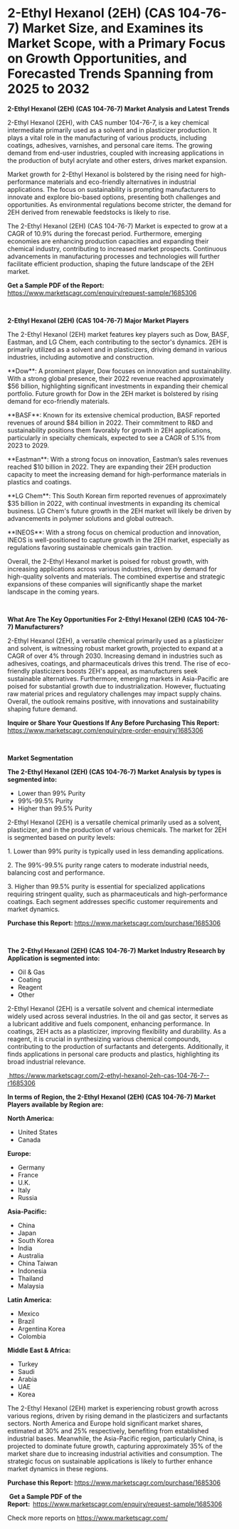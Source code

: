 <p><h1>2-Ethyl Hexanol (2EH) (CAS 104-76-7) Market Size, and Examines its Market Scope, with a Primary Focus on Growth Opportunities, and Forecasted Trends Spanning from 2025 to 2032</h1></p><p><strong>2-Ethyl Hexanol (2EH) (CAS 104-76-7) Market Analysis and Latest Trends</strong></p>
<p><p>2-Ethyl Hexanol (2EH), with CAS number 104-76-7, is a key chemical intermediate primarily used as a solvent and in plasticizer production. It plays a vital role in the manufacturing of various products, including coatings, adhesives, varnishes, and personal care items. The growing demand from end-user industries, coupled with increasing applications in the production of butyl acrylate and other esters, drives market expansion.</p><p>Market growth for 2-Ethyl Hexanol is bolstered by the rising need for high-performance materials and eco-friendly alternatives in industrial applications. The focus on sustainability is prompting manufacturers to innovate and explore bio-based options, presenting both challenges and opportunities. As environmental regulations become stricter, the demand for 2EH derived from renewable feedstocks is likely to rise.</p><p>The 2-Ethyl Hexanol (2EH) (CAS 104-76-7) Market is expected to grow at a CAGR of 10.9% during the forecast period. Furthermore, emerging economies are enhancing production capacities and expanding their chemical industry, contributing to increased market prospects. Continuous advancements in manufacturing processes and technologies will further facilitate efficient production, shaping the future landscape of the 2EH market.</p></p>
<p><strong>Get a Sample PDF of the Report:&nbsp;</strong> <a href="https://www.marketscagr.com/enquiry/request-sample/1685306?utm_campaign=3091&utm_medium=2&utm_source=Github&utm_content=ia&utm_term=26032025&utm_id=2-ethyl-hexanol-2eh-cas-104-76-7">https://www.marketscagr.com/enquiry/request-sample/1685306</a></p>
<p>&nbsp;</p>
<p><strong>2-Ethyl Hexanol (2EH) (CAS 104-76-7) Major Market Players</strong></p>
<p><p>The 2-Ethyl Hexanol (2EH) market features key players such as Dow, BASF, Eastman, and LG Chem, each contributing to the sector's dynamics. 2EH is primarily utilized as a solvent and in plasticizers, driving demand in various industries, including automotive and construction.</p><p>**Dow**: A prominent player, Dow focuses on innovation and sustainability. With a strong global presence, their 2022 revenue reached approximately $56 billion, highlighting significant investments in expanding their chemical portfolio. Future growth for Dow in the 2EH market is bolstered by rising demand for eco-friendly materials.</p><p>**BASF**: Known for its extensive chemical production, BASF reported revenues of around $84 billion in 2022. Their commitment to R&D and sustainability positions them favorably for growth in 2EH applications, particularly in specialty chemicals, expected to see a CAGR of 5.1% from 2023 to 2029.</p><p>**Eastman**: With a strong focus on innovation, Eastman’s sales revenues reached $10 billion in 2022. They are expanding their 2EH production capacity to meet the increasing demand for high-performance materials in plastics and coatings.</p><p>**LG Chem**: This South Korean firm reported revenues of approximately $35 billion in 2022, with continual investments in expanding its chemical business. LG Chem's future growth in the 2EH market will likely be driven by advancements in polymer solutions and global outreach.</p><p>**INEOS**: With a strong focus on chemical production and innovation, INEOS is well-positioned to capture growth in the 2EH market, especially as regulations favoring sustainable chemicals gain traction.</p><p>Overall, the 2-Ethyl Hexanol market is poised for robust growth, with increasing applications across various industries, driven by demand for high-quality solvents and materials. The combined expertise and strategic expansions of these companies will significantly shape the market landscape in the coming years.</p></p>
<p>&nbsp;</p>
<p><strong>What Are The Key Opportunities For 2-Ethyl Hexanol (2EH) (CAS 104-76-7) Manufacturers?</strong></p>
<p><p>2-Ethyl Hexanol (2EH), a versatile chemical primarily used as a plasticizer and solvent, is witnessing robust market growth, projected to expand at a CAGR of over 4% through 2030. Increasing demand in industries such as adhesives, coatings, and pharmaceuticals drives this trend. The rise of eco-friendly plasticizers boosts 2EH's appeal, as manufacturers seek sustainable alternatives. Furthermore, emerging markets in Asia-Pacific are poised for substantial growth due to industrialization. However, fluctuating raw material prices and regulatory challenges may impact supply chains. Overall, the outlook remains positive, with innovations and sustainability shaping future demand.</p></p>
<p><strong>Inquire or Share Your Questions If Any Before Purchasing This Report:</strong> <a href="https://www.marketscagr.com/enquiry/pre-order-enquiry/1685306?utm_campaign=3091&utm_medium=2&utm_source=Github&utm_content=ia&utm_term=26032025&utm_id=2-ethyl-hexanol-2eh-cas-104-76-7">https://www.marketscagr.com/enquiry/pre-order-enquiry/1685306</a></p>
<p>&nbsp;</p>
<p><strong>Market Segmentation</strong></p>
<p><strong>The 2-Ethyl Hexanol (2EH) (CAS 104-76-7) Market Analysis by types is segmented into:</strong></p>
<p><ul><li>Lower than 99% Purity</li><li>99%-99.5% Purity</li><li>Higher than 99.5% Purity</li></ul></p>
<p><p>2-Ethyl Hexanol (2EH) is a versatile chemical primarily used as a solvent, plasticizer, and in the production of various chemicals. The market for 2EH is segmented based on purity levels: </p><p>1. Lower than 99% purity is typically used in less demanding applications.</p><p>2. The 99%-99.5% purity range caters to moderate industrial needs, balancing cost and performance.</p><p>3. Higher than 99.5% purity is essential for specialized applications requiring stringent quality, such as pharmaceuticals and high-performance coatings. Each segment addresses specific customer requirements and market dynamics.</p></p>
<p><strong>Purchase this Report:&nbsp;</strong><a href="https://www.marketscagr.com/purchase/1685306?utm_campaign=3091&utm_medium=2&utm_source=Github&utm_content=ia&utm_term=26032025&utm_id=2-ethyl-hexanol-2eh-cas-104-76-7">https://www.marketscagr.com/purchase/1685306</a></p>
<p>&nbsp;</p>
<p><strong>The 2-Ethyl Hexanol (2EH) (CAS 104-76-7) Market Industry Research by Application is segmented into:</strong></p>
<p><ul><li>Oil & Gas</li><li>Coating</li><li>Reagent</li><li>Other</li></ul></p>
<p><p>2-Ethyl Hexanol (2EH) is a versatile solvent and chemical intermediate widely used across several industries. In the oil and gas sector, it serves as a lubricant additive and fuels component, enhancing performance. In coatings, 2EH acts as a plasticizer, improving flexibility and durability. As a reagent, it is crucial in synthesizing various chemical compounds, contributing to the production of surfactants and detergents. Additionally, it finds applications in personal care products and plastics, highlighting its broad industrial relevance.</p></p>
<p><a href="https://www.marketscagr.com/2-ethyl-hexanol-2eh-cas-104-76-7--r1685306?utm_campaign=3091&utm_medium=2&utm_source=Github&utm_content=ia&utm_term=26032025&utm_id=2-ethyl-hexanol-2eh-cas-104-76-7">&nbsp;https://www.marketscagr.com/2-ethyl-hexanol-2eh-cas-104-76-7--r1685306</a></p>
<p><strong>In terms of Region, the 2-Ethyl Hexanol (2EH) (CAS 104-76-7) Market Players available by Region are:</strong></p>
<p>
    <p> <strong> North America: </strong>
        <ul>
            <li>United States</li>
            <li>Canada</li>
        </ul>
        </p> 
    <p> <strong> Europe: </strong>
        <ul>
            <li>Germany</li>
            <li>France</li>
            <li>U.K.</li>
            <li>Italy</li>
            <li>Russia</li>
        </ul>
        </p> 
    <p> <strong> Asia-Pacific: </strong>
        <ul>
            <li>China</li>
            <li>Japan</li>
            <li>South Korea</li>
            <li>India</li>
            <li>Australia</li>
            <li>China Taiwan</li>
            <li>Indonesia</li>
            <li>Thailand</li>
            <li>Malaysia</li>
        </ul>
        </p> 
    <p> <strong> Latin America: </strong>
        <ul>
            <li>Mexico</li>
            <li>Brazil</li>
            <li>Argentina Korea</li>
            <li>Colombia</li>
        </ul>
        </p> 
    <p> <strong> Middle East & Africa: </strong>
        <ul>
            <li>Turkey</li>
            <li>Saudi</li>
            <li>Arabia</li>
            <li>UAE</li>
            <li>Korea</li>
        </ul>
    </p>
    </p>
<p><p>The 2-Ethyl Hexanol (2EH) market is experiencing robust growth across various regions, driven by rising demand in the plasticizers and surfactants sectors. North America and Europe hold significant market shares, estimated at 30% and 25% respectively, benefiting from established industrial bases. Meanwhile, the Asia-Pacific region, particularly China, is projected to dominate future growth, capturing approximately 35% of the market share due to increasing industrial activities and consumption. The strategic focus on sustainable applications is likely to further enhance market dynamics in these regions.</p></p>
<p><strong>Purchase this Report: </strong><a href="https://www.marketscagr.com/purchase/1685306?utm_campaign=3091&utm_medium=2&utm_source=Github&utm_content=ia&utm_term=26032025&utm_id=2-ethyl-hexanol-2eh-cas-104-76-7">https://www.marketscagr.com/purchase/1685306</a></p>
<p>&nbsp;<strong>Get a Sample PDF of the Report:&nbsp;&nbsp;</strong><a href="https://www.marketscagr.com/enquiry/request-sample/1685306?utm_campaign=3091&utm_medium=2&utm_source=Github&utm_content=ia&utm_term=26032025&utm_id=2-ethyl-hexanol-2eh-cas-104-76-7">https://www.marketscagr.com/enquiry/request-sample/1685306</a></p>
<p><strong></strong></p>
<p>Check more reports on <a href="https://www.marketscagr.com/?utm_campaign=3091&utm_medium=2&utm_source=Github&utm_content=ia&utm_term=26032025&utm_id=2-ethyl-hexanol-2eh-cas-104-76-7">https://www.marketscagr.com/</a></p>